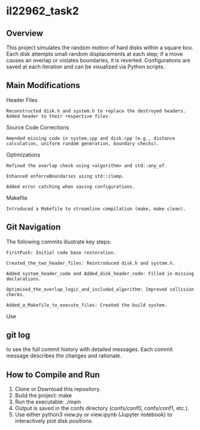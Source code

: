 # il22962_task2

## Overview

This project simulates the random motion of hard disks within a square box. Each disk attempts small random displacements at each step; if a move causes an overlap or violates boundaries, it is reverted. Configurations are saved at each iteration and can be visualized via Python scripts.

## Main Modifications

Header Files

    Reconstructed disk.h and system.h to replace the destroyed headers.
    Added header to their respective files.
    
Source Code Corrections

    Amended missing code in system.cpp and disk.cpp (e.g., distance calculation, uniform random generation, boundary checks).

Optimizations

    Refined the overlap check using <algorithm> and std::any_of.
    
    Enhanced enforceBoundaries using std::clamp.
    
    Added error catching when saving configurations.
    
Makefile

    Introduced a Makefile to streamline compilation (make, make clean).

## Git Navigation

The following commits illustrate key steps:

    FirstPush: Initial code base restoration.

    Created_the_two_header_files: Reintroduced disk.h and system.h.

    Added_system_header_code and Added_disk_header_code: Filled in missing declarations.
    
    Optimised_the_overlap_logic_and_included_algorithm: Improved collision checks.
    
    Added_a_Makefile_to_execute_files: Created the build system.

Use

## git log

to see the full commit history with detailed messages. Each commit message describes the changes and rationale.

## How to Compile and Run

1. Clone or Download this repository.
2. Build the project:
        make
3. Run the executable:
        ./main
4. Output is saved in the confs directory (confs/conf0, confs/conf1, etc.).
5. Use either 
    python3 view.py
        or
    view.ipynb (Jupyter notebook) 
    to interactively plot disk positions.
